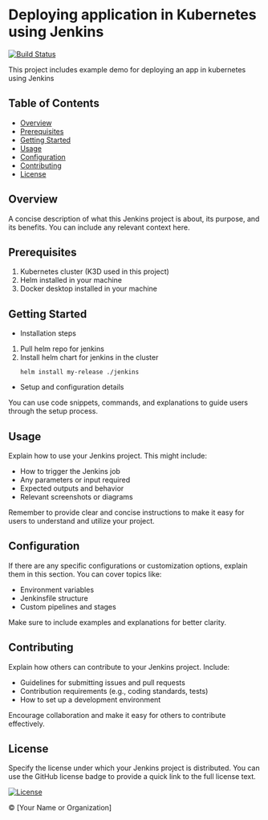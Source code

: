 # Deploying application in Kubernetes using Jenkins

[![Build Status](https://jenkins.example.com/buildStatus/icon?job=Your-Job-Name)](https://jenkins.example.com/job/Your-Job-Name/)

This project includes example demo for deploying an app in kubernetes using Jenkins

## Table of Contents

- [Overview](#overview)
- [Prerequisites](#prerequisites)
- [Getting Started](#getting-started)
- [Usage](#usage)
- [Configuration](#configuration)
- [Contributing](#contributing)
- [License](#license)

## Overview

A concise description of what this Jenkins project is about, its purpose, and its benefits. You can include any relevant context here.

## Prerequisites
1. Kubernetes cluster (K3D used in this project)
2. Helm installed in your machine
3. Docker desktop installed in your machine

## Getting Started

- Installation steps
1. Pull helm repo for jenkins
2. Install helm chart for jenkins in the cluster
   ```shell
   helm install my-release ./jenkins
   ```
- Setup and configuration details

You can use code snippets, commands, and explanations to guide users through the setup process.

## Usage

Explain how to use your Jenkins project. This might include:

- How to trigger the Jenkins job
- Any parameters or input required
- Expected outputs and behavior
- Relevant screenshots or diagrams

Remember to provide clear and concise instructions to make it easy for users to understand and utilize your project.

## Configuration

If there are any specific configurations or customization options, explain them in this section. You can cover topics like:

- Environment variables
- Jenkinsfile structure
- Custom pipelines and stages

Make sure to include examples and explanations for better clarity.

## Contributing

Explain how others can contribute to your Jenkins project. Include:

- Guidelines for submitting issues and pull requests
- Contribution requirements (e.g., coding standards, tests)
- How to set up a development environment

Encourage collaboration and make it easy for others to contribute effectively.

## License

Specify the license under which your Jenkins project is distributed. You can use the GitHub license badge to provide a quick link to the full license text.

[![License](https://img.shields.io/badge/license-MIT-blue.svg)](LICENSE)

© [Your Name or Organization]
